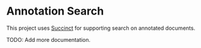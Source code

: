 # Annotation Search

This project uses [Succinct](succinct.cs.berkeley.edu) for supporting 
search on annotated documents.

TODO: Add more documentation.
